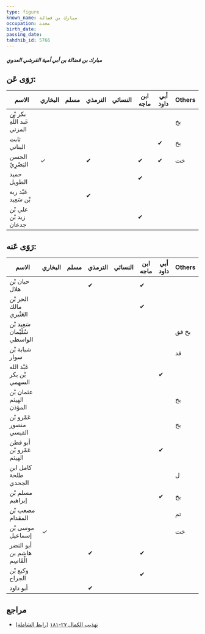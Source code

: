 ```yaml
---
type: figure
known_name: مبارك بن فضالة
occupation: محدث
birth_date:
passing_date:
tahdhib_id: 5766
---
```

##### مبارك بن فضالة بن أبي أمية القرشي العدوي

## رَوَى عَن:
| الاسم                       | البخاري | مسلم | الترمذي | النسائي | ابن ماجه | أبي داود | Others |
| --------------------------- | ------- | ---- | ------- | ------- | -------- | -------- | ------ |
| بكر بْن عَبد اللَّهِ المزني |         |      |         |         |          |          | بخ     |
| ثابت البناني                |         |      |         |         |          | ✔        | بخ     |
| الحسن البَصْرِيّ            | ✓       |      | ✔       |         | ✔        | ✔        | خت     |
| حميد الطويل                 |         |      |         |         | ✔        |          |        |
| عَبْد ربه بْن سَعِيد        |         |      | ✔       |         |          |          |        |
| علي بْن زيد بْن جدعان       |         |      |         |         | ✔        |          |        |
## رَوَى عَنه:
| الاسم                        | البخاري | مسلم | الترمذي | النسائي | ابن ماجه | أبي داود | Others |
| ---------------------------- | ------- | ---- | ------- | ------- | -------- | -------- | ------ |
| حبان بْن هلال                |         |      | ✔       |         | ✔        |          |        |
| الحر بْن مالك العَنْبري      |         |      |         |         | ✔        |          |        |
| سَعِيد بْن سُلَيْمان الواسطي |         |      |         |         |          |          | بخ فق  |
| شبابة بْن سوار               |         |      |         |         |          |          | قد     |
| عَبْد الله بْن بكر السهمي    |         |      |         |         |          | ✔        |        |
| عثمان بْن الهيثم المؤذن      |         |      |         |         |          |          | بخ     |
| عَمْرو بْن منصور القيسي      |         |      |         |         |          |          | بخ     |
| أبو قطن عَمْرو بْن الهيثم    |         |      |         |         |          | ✔        |        |
| كامل ابن طلحة الجحدي         |         |      |         |         |          |          | ل      |
| مسلم بْن إبراهيم             |         |      |         |         |          | ✔        | بخ     |
| مصعب بْن المقدام             |         |      |         |         |          |          | تم     |
| موسى بْن إسماعيل             | ✓       |      |         |         |          |          | خت     |
| أبو النضر هاشم بن الْقَاسِم  |         |      | ✔       |         | ✔        |          |        |
| وكيع بْن الجراح              |         |      |         |         | ✔        |          |        |
| أبو داود                     |         |      | ✔       |         |          |          |        |
## مراجع
- [تهذيب الكمال ٢٧-١٨١](obsidian://open?vault=Tahdhib-al-Kamal&file=Figures/٥٧٦٦-مبارك%20بن%20فضالة%20بن%20أبي%20أمية%20القرشي%20العدوي) ([رابط الشاملة](https://shamela.ws/book/3722/14570))